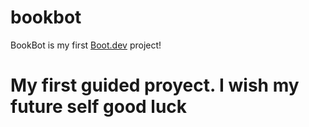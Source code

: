 # bookbot
BookBot is my first [Boot.dev](https://www.boot.dev) project!
# My first guided proyect. I wish my future self good luck
